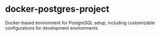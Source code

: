 # docker-postgres-project
Docker-based environment for PostgreSQL setup, including customizable configurations for development environments
